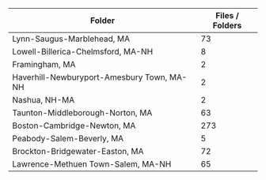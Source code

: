 | Folder                                     |   Files / Folders |
|--------------------------------------------|-------------------|
| Lynn-Saugus-Marblehead, MA                 |                73 |
| Lowell-Billerica-Chelmsford, MA-NH         |                 8 |
| Framingham, MA                             |                 2 |
| Haverhill-Newburyport-Amesbury Town, MA-NH |                 2 |
| Nashua, NH-MA                              |                 2 |
| Taunton-Middleborough-Norton, MA           |                63 |
| Boston-Cambridge-Newton, MA                |               273 |
| Peabody-Salem-Beverly, MA                  |                 5 |
| Brockton-Bridgewater-Easton, MA            |                72 |
| Lawrence-Methuen Town-Salem, MA-NH         |                65 |